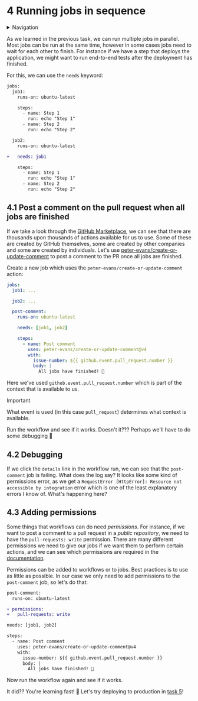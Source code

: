 # 4 Running jobs in sequence

<details>
<summary>Navigation</summary>

1. ~~[Creating a workflow](../001/README.md)~~
1. ~~[Building code in a workflow](../002/README.md)~~
1. ~~[Running multiple jobs in parallel](../003/README.md)~~
1. **Running jobs in sequence** (this task)
1. [Deploying to GitHub Pages](../005/README.md)
1. [Using other events to run workflows](../006/README.md)
1. [Outputs from steps and jobs](../007/README.md)
1. [Keeping dependencies up to date with Dependabot](../008/README.md)
1. [Matrices](../009/README.md)
1. [Workflow dispatch inputs and security verification](../010/README.md)
1. [Learn more about GitHub Actions](../011/README.md)


</details>

As we learned in the previous task, we can run multiple jobs in parallel.
Most jobs can be run at the same time, however in some cases jobs need to wait for each other to finish.
For instance if we have a step that deploys the application, we might want to run end-to-end tests after the deployment has finished.

For this, we can use the `needs` keyword:

```diff
jobs:
  job1:
    runs-on: ubuntu-latest

    steps:
      - name: Step 1
        run: echo "Step 1"
      - name: Step 2
        run: echo "Step 2"

  job2:
    runs-on: ubuntu-latest

+   needs: job1

    steps:
      - name: Step 1
        run: echo "Step 1"
      - name: Step 2
        run: echo "Step 2"
```

## 4.1 Post a comment on the pull request when all jobs are finished

If we take a look through the [GitHub Marketplace](https://github.com/marketplace?type=actions), we can see that there are thousands upon thousands of actions available for us to use.
Some of these are created by GitHub themselves, some are created by other companies and some are created by individuals.
Let's use [peter-evans/create-or-update-comment](https://github.com/marketplace/actions/create-or-update-comment) to post a comment to the PR once all jobs are finished.

Create a new job which uses the `peter-evans/create-or-update-comment` action:

```yaml
jobs:
  job1: ...

  job2: ...

  post-comment:
    runs-on: ubuntu-latest

    needs: [job1, job2]

    steps:
      - name: Post comment
        uses: peter-evans/create-or-update-comment@v4
        with:
          issue-number: ${{ github.event.pull_request.number }}
          body: |
            All jobs have finished! 🎉
```

Here we've used `github.event.pull_request.number` which is part of the context that is available to us.

> [!IMPORTANT]
> What event is used (in this case `pull_request`) determines what context is available.

Run the workflow and see if it works.
Doesn't it???
Perhaps we'll have to do some debugging 🤔

## 4.2 Debugging

If we click the `details` link in the workflow run, we can see that the `post-comment` job is failing.
What does the log say?
It looks like some kind of permissions error, as we get a `RequestError [HttpError]: Resource not accessible by integration` error which is one of the least explanatory errors I know of.
What's happening here?

## 4.3 Adding permissions

Some things that workflows can do need _permissions_.
For instance, if we want to post a comment to a pull request in a _public repository_, we need to have the `pull-requests: write` permission.
There are many different permissions we need to give our jobs if we want them to perform certain actions, and we can see which permissions are required in the [documentation](https://docs.github.com/en/actions/using-jobs/assigning-permissions-to-jobs).

Permissions can be added to workflows or to jobs.
Best practices is to use as little as possible.
In our case we only need to add permissions to the `post-comment` job, so let's do that:

```diff
post-comment:
  runs-on: ubuntu-latest

+ permissions:
+   pull-requests: write

needs: [job1, job2]

steps:
  - name: Post comment
    uses: peter-evans/create-or-update-comment@v4
    with:
      issue-number: ${{ github.event.pull_request.number }}
      body: |
        All jobs have finished! 🎉
```

Now run the workflow again and see if it works.

It did??
You're learning fast! 🚀
Let's try deploying to production in [task 5](../005/README.md)!
